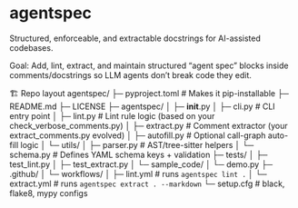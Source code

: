 # agentspec
Structured, enforceable, and extractable docstrings for AI-assisted codebases.

Goal:
Add, lint, extract, and maintain structured “agent spec” blocks inside comments/docstrings so LLM agents don’t break code they edit.

🏗️ Repo layout
agentspec/
├─ pyproject.toml           # Makes it pip-installable
├─ README.md
├─ LICENSE
├─ agentspec/
│  ├─ __init__.py
│  ├─ cli.py                # CLI entry point
│  ├─ lint.py               # Lint rule logic (based on your check_verbose_comments.py)
│  ├─ extract.py            # Comment extractor (your extract_comments.py evolved)
│  ├─ autofill.py           # Optional call-graph auto-fill logic
│  └─ utils/
│     ├─ parser.py          # AST/tree-sitter helpers
│     └─ schema.py          # Defines YAML schema keys + validation
├─ tests/
│  ├─ test_lint.py
│  ├─ test_extract.py
│  └─ sample_code/
│     └─ demo.py
├─ .github/
│  └─ workflows/
│     ├─ lint.yml           # runs `agentspec lint .`
│     └─ extract.yml        # runs `agentspec extract . --markdown`
└─ setup.cfg                # black, flake8, mypy configs
